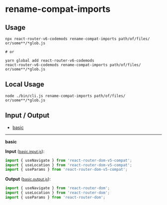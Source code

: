 # rename-compat-imports


## Usage

```
npx react-router-v6-codemods rename-compat-imports path/of/files/ or/some**/*glob.js

# or

yarn global add react-router-v6-codemods
react-router-v6-codemods rename-compat-imports path/of/files/ or/some**/*glob.js
```

## Local Usage
```
node ./bin/cli.js rename-compat-imports path/of/files/ or/some**/*glob.js
```

## Input / Output

<!--FIXTURES_TOC_START-->
* [basic](#basic)
<!--FIXTURES_TOC_END-->

<!--FIXTURES_CONTENT_START-->
---
<a id="basic">**basic**</a>

**Input** (<small>[basic.input.js](transforms/rename-compat-imports/__testfixtures__/basic.input.js)</small>):
```js
import { useNavigate } from 'react-router-dom-v5-compat';
import { useLocation } from 'react-router-dom-v5-compat';
import { useParams } from 'react-router-dom-v5-compat';

```

**Output** (<small>[basic.output.js](transforms/rename-compat-imports/__testfixtures__/basic.output.js)</small>):
```js
import { useNavigate } from 'react-router-dom';
import { useLocation } from 'react-router-dom';
import { useParams } from 'react-router-dom';

```
<!--FIXTURES_CONTENT_END-->